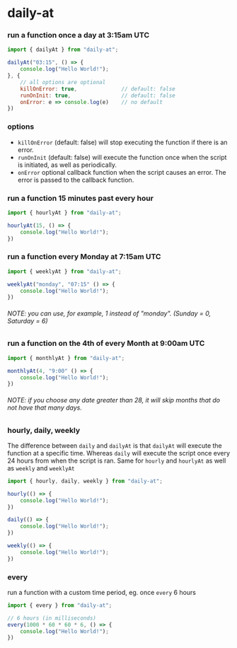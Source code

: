 # daily-at

### run a function once a day at 3:15am UTC

```js
import { dailyAt } from "daily-at";

dailyAt("03:15", () => {
    console.log("Hello World!");
}, {    
    // all options are optional
    killOnError: true,              // default: false
    runOnInit: true,                // default: false
    onError: e => console.log(e)    // no default
})
```

### options

- `killOnError` (default: false) will stop executing the function if there is an error.
- `runOnInit` (default: false) will execute the function once when the script is initiated, as well as periodically.
- `onError` optional callback function when the script causes an error. The error is passed to the callback function.

### run a function 15 minutes past every hour

```js
import { hourlyAt } from "daily-at";

hourlyAt(15, () => {
    console.log("Hello World!");
})
```

### run a function every Monday at 7:15am UTC

```js
import { weeklyAt } from "daily-at";

weeklyAt("monday", "07:15" () => {
    console.log("Hello World!");
})
```
###### NOTE: you can use, for example, 1 instead of "monday". (Sunday = 0, Saturday = 6)

### run a function on the 4th of every Month at 9:00am UTC

```js
import { monthlyAt } from "daily-at";

monthlyAt(4, "9:00" () => {
    console.log("Hello World!");
})
```

###### NOTE: if you choose any date greater than 28, it will skip months that do not have that many days.

### hourly, daily, weekly

The difference between `daily` and `dailyAt` is that `dailyAt` will execute the function at a specific time. Whereas `daily` will execute the script once every 24 hours from when the script is ran. Same for `hourly` and `hourlyAt` as well as `weekly` and `weeklyAt`

```js
import { hourly, daily, weekly } from "daily-at";

hourly(() => {
    console.log("Hello World!");
})

daily(() => {
    console.log("Hello World!");
})

weekly(() => {
    console.log("Hello World!");
})
```

### every

run a function with a custom time period, eg. once `every` 6 hours

```js
import { every } from "daily-at";

// 6 hours (in milliseconds)
every(1000 * 60 * 60 * 6, () => {
    console.log("Hello World!");
})
```